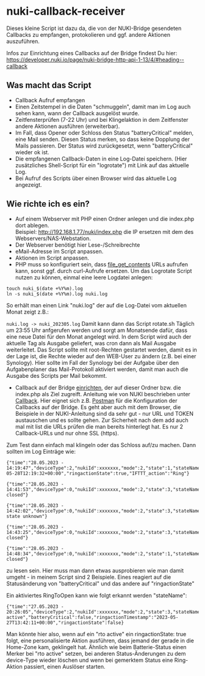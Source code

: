 # nuki-callback-receiver

Dieses kleine Script ist dazu da, die von der NUKI-Bridge gesendeten Callbacks zu empfangen, protokolieren und ggf. andere Aktionen auszuführen.

Infos zur Einrichtung eines Callbacks auf der Bridge findest Du hier: https://developer.nuki.io/page/nuki-bridge-http-api-1-13/4/#heading--callback

## Was macht das Script

- Callback Aufruf empfangen
- Einen Zeitstempel in die Daten "schmuggeln", damit man im Log auch sehen kann, wann der Callback ausgelöst wurde.
- Zeitfensterprüfen (7-22 Uhr) und bei Klingelaktion in dem Zeitfenster andere Aktionen ausführen (erweiterbar).
- Im Fall, dass Opener oder Schloss den Status "batteryCritical" melden, eine Mail senden. Diesen Status merken, so dass keine Dopplung der Mails passieren. Der Status wird zurückgesetzt, wenn "batteryCritical" wieder ok ist.
- Die empfangenen Callback-Daten in eine Log-Datei speichern. (Hier zusätzliches Shell-Script für ein "logrotate") mit Link auf das aktuelle Log.
- Bei Aufruf des Scripts über einen Browser wird das aktuelle Log angezeigt.

## Wie richte ich es ein?

- Auf einem Webserver mit PHP einen Ordner anlegen und die index.php dort ablegen.  
  Beispiel: http://192.168.1.77/nuki/index.php die IP ersetzen mit dem des Webservers/NAS-Webstation.
- Der Webserver benötigt hier Lese-/Schreibrechte
- eMail-Adresse im Script anpassen.
- Aktionen im Script anpassen.
- PHP muss so konfiguriert sein, dass [file_get_contents](https://www.php.net/manual/de/filesystem.configuration.php#ini.allow-url-fopen) URLs aufrufen kann, sonst ggf. durch curl-Aufrufe ersetzen.
  Um das Logrotate Script nutzen zu können, einmal eine leere Logdatei anlegen:

```
touch nuki_$(date +%Y%m).log
ln -s nuki_$(date +%Y%m).log nuki.log
```

So erhält man einen Link "nuki.log" der auf die Log-Datei vom aktuellen Monat zeigt z.B.:

`nuki.log -> nuki_202305.log`
Damit kann dann das Script rotate.sh Täglich um 23:55 Uhr anfgerufen werden und sorgt am Monatsende dafür, dass eine neue Datei für den Monat angelegt wird. In dem Script wird auch der aktuelle Tag als Ausgabe geliefert, was cron dann als Mail Ausgabe weiterleitet. Das Script sollte mit root-Rechten gestartet werden, damit es in der Lage ist, die Rechte wieder auf den WEB-User zu ändern (z.B. bei einer Synology). Hier sollte im Fall der Synology bei der Aufgabe über den Aufgabenplaner das Mail-Protokoll aktiviert werden, damit man auch die Ausgabe des Scripts per Mail bekommt.

- Callback auf der Bridge [einrichten](https://developer.nuki.io/page/nuki-bridge-http-api-1-13/4/#heading--callback-add), der auf dieser Ordner bzw. die index.php als Ziel zugreift. Anleitung wie von NUKI beschrieben unter [Callback](https://developer.nuki.io/page/nuki-bridge-http-api-1-13/4/#heading--callback-add). Hier eignet sich z.B. [Postman](https://www.postman.com/) für die Konfiguration der Callbacks auf der Bridge. Es geht aber auch mit dem Browser, die Beispiele in der NUKI-Anleitung sind da sehr gut - nur URL und TOKEN austauschen und es sollte gehen. Zur Sicherheit nach dem add auch mal mit list die URLs prüfen die man bereits hinterlegt hat. Es nur 2 Callback-URLs und nur ohne SSL (https).

Zum Test dann einfach mal klingeln oder das Schloss auf/zu machen. Dann sollten im Log Einträge wie:

```
{"time":"28.05.2023 - 14:19:47","deviceType":2,"nukiId":xxxxxxx,"mode":2,"state":1,"stateName":"online","batteryCritical":false,"ringactionTimestamp":"2023-05-28T12:19:32+00:00","ringactionState":true,"IFTTT_action":"Ring"}

{"time":"28.05.2023 - 14:41:53","deviceType":0,"nukiId":xxxxxxx,"mode":2,"state":3,"stateName":"unlocked","batteryCritical":false,"batteryCharging":false,"batteryChargeState":90,"doorsensorState":2,"doorsensorStateName":"door closed"}

{"time":"28.05.2023 - 14:42:02","deviceType":0,"nukiId":xxxxxxx,"mode":2,"state":3,"stateName":"unlocked","batteryCritical":false,"batteryCharging":false,"batteryChargeState":90,"doorsensorState":4,"doorsensorStateName":"door state unknown"}

{"time":"28.05.2023 - 14:43:25","deviceType":0,"nukiId":xxxxxxx,"mode":2,"state":3,"stateName":"unlocked","batteryCritical":false,"batteryCharging":false,"batteryChargeState":90,"doorsensorState":2,"doorsensorStateName":"door closed"}

{"time":"28.05.2023 - 14:48:34","deviceType":0,"nukiId":xxxxxxx,"mode":2,"state":1,"stateName":"locked","batteryCritical":false,"batteryCharging":false,"batteryChargeState":90,"doorsensorState":2,"doorsensorStateName":"door closed"}
```

zu lesen sein. Hier muss man dann etwas ausprobieren wie man damit umgeht - in meinem Script sind 2 Beispiele. Eines reagiert auf die Statusänderung von "batteryCritical" und das andere auf "ringactionState"

Ein aktiviertes RingToOpen kann wie folgt erkannt werden "stateName":

```
{"time":"27.05.2023 - 20:26:05","deviceType":2,"nukiId":xxxxxxx,"mode":2,"state":3,"stateName":"rto active","batteryCritical":false,"ringactionTimestamp":"2023-05-27T13:42:11+00:00","ringactionState":false}
```

Man könnte hier also, wenn auf ein "rto active" ein ringactionState: true folgt, eine personalisierte Aktion ausführen, dass jemand der gerade in die Home-Zone kam, geklingelt hat. Ähnlich wie beim Batterie-Status einen Merker bei "rto active" setzen, bei anderen Status-Änderungen zu dem device-Type wieder löschen und wenn bei gemerktem Status eine Ring-Aktion passiert, einen Auslöser starten.
